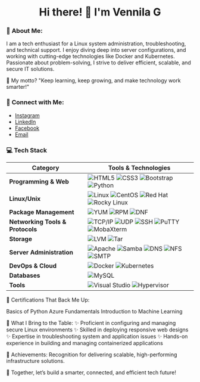 <h1 align="center">Hi there! 👋 I'm Vennila G</h1>

### 🚀 **About Me:**

I am a tech enthusiast for a Linux system administration, troubleshooting, and technical support. I enjoy diving deep into server configurations, and working with cutting-edge technologies like Docker and Kubernetes. Passionate about problem-solving, I strive to deliver efficient, scalable, and secure IT solutions.

🎯 My motto? "Keep learning, keep growing, and make technology work smarter!"

### 🔗 **Connect with Me:**

- [Instagram](https://www.instagram.com/vennila_sl_vm/)
- [LinkedIn](https://www.linkedin.com/in/vennila-g-338363254)
- [Facebook](https://www.facebook.com/profile.php?id=100057614589067&mibextid=ZbWKwL)
- [Email](mailto:vennilavennila472@gmail.com)

### 💻 **Tech Stack**

| **Category**              | **Tools & Technologies**                                                                                              |
|---------------------------|-----------------------------------------------------------------------------------------------------------------------|
| **Programming & Web**     | ![HTML5](https://img.shields.io/badge/html5-%23E34F26.svg?style=flat-square&logo=html5&logoColor=white) ![CSS3](https://img.shields.io/badge/css3-%231572B6.svg?style=flat-square&logo=css3&logoColor=white) ![Bootstrap](https://img.shields.io/badge/bootstrap-%23563D7C.svg?style=flat-square&logo=bootstrap&logoColor=white) ![Python](https://img.shields.io/badge/python-3670A0?style=flat-square&logo=python&logoColor=ffdd54) |
| **Linux/Unix**            | ![Linux](https://img.shields.io/badge/linux-%23FCC624.svg?style=flat-square&logo=linux&logoColor=black) ![CentOS](https://img.shields.io/badge/CentOS-%232E69FF.svg?style=flat-square&logo=centos&logoColor=white) ![Red Hat](https://img.shields.io/badge/Red%20Hat-%23EE0000.svg?style=flat-square&logo=redhat&logoColor=white) ![Rocky Linux](https://img.shields.io/badge/Rocky%20Linux-%2300BFB3.svg?style=flat-square&logo=rockylinux&logoColor=white) |
| **Package Management**    | ![YUM](https://img.shields.io/badge/YUM-%23040E4C.svg?style=flat-square&logo=linux&logoColor=white) ![RPM](https://img.shields.io/badge/RPM-%23040E4C.svg?style=flat-square&logo=redhat&logoColor=white) ![DNF](https://img.shields.io/badge/DNF-%23040E4C.svg?style=flat-square&logo=fedora&logoColor=white) |
| **Networking Tools & Protocols**| ![TCP/IP](https://img.shields.io/badge/TCP%2FIP-%230072C6.svg?style=flat-square&logo=tcp&logoColor=white) ![UDP](https://img.shields.io/badge/UDP-%23FFB400.svg?style=flat-square&logo=udp&logoColor=black) ![SSH](https://img.shields.io/badge/SSH-%23FCC624.svg?style=flat-square&logo=ssh&logoColor=black) ![PuTTY](https://img.shields.io/badge/PuTTY-%23FFB400.svg?style=flat-square&logo=putty&logoColor=black) ![MobaXterm](https://img.shields.io/badge/MobaXterm-%23404040.svg?style=flat-square&logo=mobaxterm&logoColor=white) |
| **Storage**               | ![LVM](https://img.shields.io/badge/LVM-%2307405e.svg?style=flat-square&logo=lvm&logoColor=white) ![Tar](https://img.shields.io/badge/Tar-%23404b60.svg?style=flat-square&logo=tar&logoColor=white) |
| **Server Administration** | ![Apache](https://img.shields.io/badge/apache-%23D22128.svg?style=flat-square&logo=apache&logoColor=white) ![Samba](https://img.shields.io/badge/Samba-%23FFB400.svg?style=flat-square&logo=samba&logoColor=black) ![DNS](https://img.shields.io/badge/DNS-%231572B6.svg?style=flat-square&logo=dns&logoColor=white) ![NFS](https://img.shields.io/badge/NFS-%231572B6.svg?style=flat-square&logo=nfs&logoColor=white) ![SMTP](https://img.shields.io/badge/SMTP-%230072C6.svg?style=flat-square&logo=smtp&logoColor=white) |
| **DevOps & Cloud**        | ![Docker](https://img.shields.io/badge/docker-%230db7ed.svg?style=flat-square&logo=docker&logoColor=white) ![Kubernetes](https://img.shields.io/badge/kubernetes-%23326ce5.svg?style=flat-square&logo=kubernetes&logoColor=white) |
| **Databases**             | ![MySQL](https://img.shields.io/badge/mysql-%2300f.svg?style=flat-square&logo=mysql&logoColor=white)|
| **Tools**                 | ![Visual Studio](https://img.shields.io/badge/Visual%20Studio-%235C2D91.svg?style=flat-square&logo=visual-studio&logoColor=white) ![Hypervisor](https://img.shields.io/badge/Hypervisor-%23404b60.svg?style=flat-square&logo=virtualbox&logoColor=white) |


📜 Certifications That Back Me Up:

Basics of Python
Azure Fundamentals
Introduction to Machine Learning

🎨 What I Bring to the Table:
✨ Proficient in configuring and managing secure Linux environments
✨ Skilled in deploying responsive web designs
✨ Expertise in troubleshooting system and application issues
✨ Hands-on experience in building and managing containerized applications

🏅 Achievements:
Recognition for delivering scalable, high-performing infrastructure solutions.

🌟 Together, let’s build a smarter, connected, and efficient tech future!








